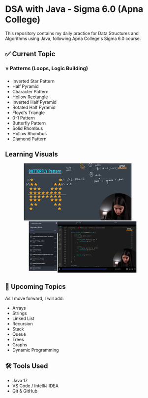 # DSA with Java - Sigma 6.0 (Apna College)

This repository contains my daily practice for Data Structures and Algorithms using Java, following Apna College's Sigma 6.0 course.

## ✅ Current Topic

### ⭐ Patterns (Loops, Logic Building)

- Inverted Star Pattern
- Half Pyramid
- Character Pattern
- Hollow Rectangle
- Inverted Half Pyramid
- Rotated Half Pyramid
- Floyd's Triangle
- 0-1 Pattern
- Butterfly Pattern
- Solid Rhombus
- Hollow Rhombus
- Diamond Pattern

## Learning Visuals
<div align="center">
  <img src="/Patterns/assets/screenshot/patternsigma1.png" alt="Pattern Sigma 1" width="350" />&nbsp;&nbsp;&nbsp;&nbsp;&nbsp;&nbsp;&nbsp;&nbsp;
  <img src="/Patterns/assets/screenshot/patternsigma2.png" alt="Pattern Sigma 2" width="350" />
</div>


## 🚀 Upcoming Topics

As I move forward, I will add:
- Arrays
- Strings
- Linked List
- Recursion
- Stack
- Queue
- Trees
- Graphs
- Dynamic Programming

## 🛠️ Tools Used

- Java 17
- VS Code / IntelliJ IDEA
- Git & GitHub
